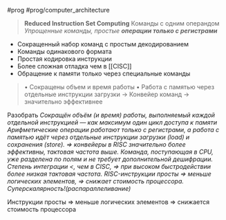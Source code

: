 #prog #prog/computer_architecture

> **Reduced Instruction Set Computing**
> Команды с одним операндом
> *Упрощенные команды, простые **операции только с регистрами***

- Сокращенный набор команд с простым декодированием
- Команды одинакового формата
- Простая кодировка инструкции
- Более сложная отладка чем в [[CISC]]
- Обращение к памяти только через специальные команды

> • Сокращены объем и время работы
> • Работа с памятью через отдельные инструкции загрузки → Конвейер команд → значительно эффективнее 

Разобрать
*Сокращён объём (и время) работы, выполняемый каждой отдельной инструкцией — как максимум один цикл доступа к памяти Арифметические операции работают только с регистрами, а работа с памятью идёт через отдельные инструкции загрузки (load) и сохранения (store). => конвейеры в RISC значительно более эффективны, тактовая частота выше. Команда, поступающая в CPU, уже разделена по полям и не требует дополнительной дешифрации. Степень интеграции <, чем в CISC, => при высоком быстродействии более низкая тактовая частота. RISC-инструкции просты => меньше логических элементов, => снижает стоимость процессора. Суперскалярность!(распараллеливание)*

Инструкции просты ⇒ меньше логических элементов ⇒ снижается стоимость процессора